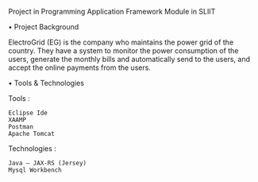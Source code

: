  Project in Programming Application Framework Module in SLIIT
                                                  

•	Project Background


ElectroGrid (EG) is the company who maintains the power grid of the country. They have a system to monitor the power consumption of the users, generate the monthly    bills and automatically send to the users, and accept the online payments from the users.



•	Tools & Technologies
       
  Tools :
  
	Eclipse Ide   
    XAAMP                
    Postman              
    Apache Tomcat
           
  Technologies :
  
	Java – JAX-RS (Jersey)          
    Mysql Workbench




